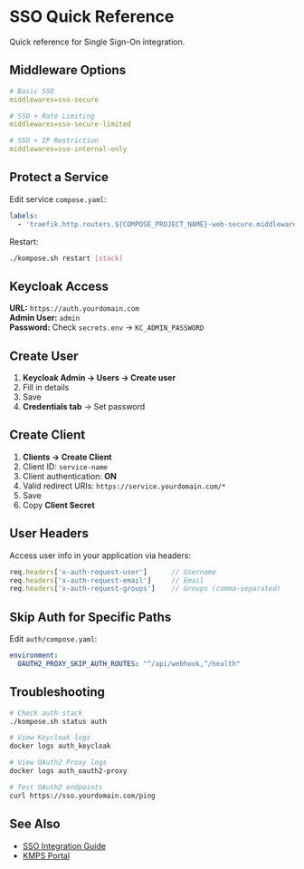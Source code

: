 # SSO Quick Reference

Quick reference for Single Sign-On integration.

## Middleware Options

```yaml
# Basic SSO
middlewares=sso-secure

# SSO + Rate Limiting
middlewares=sso-secure-limited

# SSO + IP Restriction
middlewares=sso-internal-only
```

## Protect a Service

Edit service `compose.yaml`:

```yaml
labels:
  - 'traefik.http.routers.${COMPOSE_PROJECT_NAME}-web-secure.middlewares=sso-secure'
```

Restart:
```bash
./kompose.sh restart [stack]
```

## Keycloak Access

**URL:** `https://auth.yourdomain.com`  
**Admin User:** `admin`  
**Password:** Check `secrets.env` → `KC_ADMIN_PASSWORD`

## Create User

1. **Keycloak Admin → Users → Create user**
2. Fill in details
3. Save
4. **Credentials tab** → Set password

## Create Client

1. **Clients → Create Client**
2. Client ID: `service-name`
3. Client authentication: **ON**
4. Valid redirect URIs: `https://service.yourdomain.com/*`
5. Save
6. Copy **Client Secret**

## User Headers

Access user info in your application via headers:

```javascript
req.headers['x-auth-request-user']      // Username
req.headers['x-auth-request-email']     // Email
req.headers['x-auth-request-groups']    // Groups (comma-separated)
```

## Skip Auth for Specific Paths

Edit `auth/compose.yaml`:

```yaml
environment:
  OAUTH2_PROXY_SKIP_AUTH_ROUTES: "^/api/webhook,^/health"
```

## Troubleshooting

```bash
# Check auth stack
./kompose.sh status auth

# View Keycloak logs
docker logs auth_keycloak

# View OAuth2 Proxy logs
docker logs auth_oauth2-proxy

# Test OAuth2 endpoints
curl https://sso.yourdomain.com/ping
```

## See Also

- [SSO Integration Guide](/guide/sso-integration)
- [KMPS Portal](/stacks/kmps)
